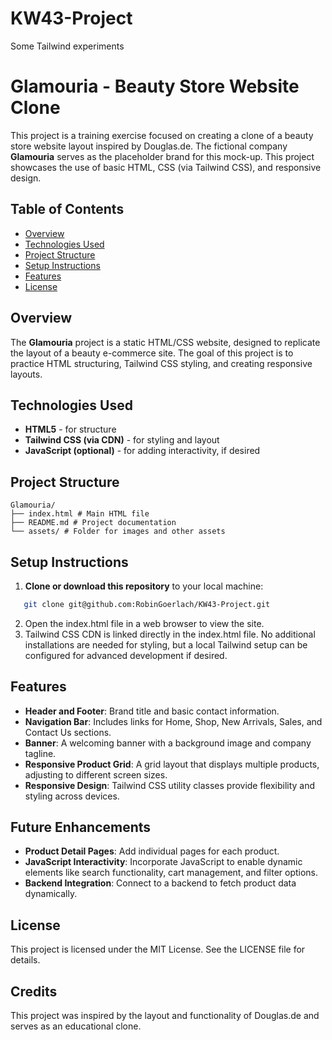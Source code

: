 # KW43-Project
Some Tailwind experiments

# Glamouria - Beauty Store Website Clone

This project is a training exercise focused on creating a clone of a beauty store website layout inspired by Douglas.de. The fictional company **Glamouria** serves as the placeholder brand for this mock-up. This project showcases the use of basic HTML, CSS (via Tailwind CSS), and responsive design.

## Table of Contents
- [Overview](#overview)
- [Technologies Used](#technologies-used)
- [Project Structure](#project-structure)
- [Setup Instructions](#setup-instructions)
- [Features](#features)
- [License](#license)

## Overview
The **Glamouria** project is a static HTML/CSS website, designed to replicate the layout of a beauty e-commerce site. The goal of this project is to practice HTML structuring, Tailwind CSS styling, and creating responsive layouts.

## Technologies Used
- **HTML5** - for structure
- **Tailwind CSS (via CDN)** - for styling and layout
- **JavaScript (optional)** - for adding interactivity, if desired

## Project Structure
```
Glamouria/ 
├── index.html # Main HTML file 
├── README.md # Project documentation 
└── assets/ # Folder for images and other assets
```

## Setup Instructions
1. **Clone or download this repository** to your local machine:
```bash
   git clone git@github.com:RobinGoerlach/KW43-Project.git
```
2. Open the index.html file in a web browser to view the site.
3. Tailwind CSS CDN is linked directly in the index.html file. No additional installations are needed for styling, but a local Tailwind setup can be configured for advanced development if desired.

## Features
- **Header and Footer**: Brand title and basic contact information.
- **Navigation Bar**: Includes links for Home, Shop, New Arrivals, Sales, and Contact Us sections.
- **Banner**: A welcoming banner with a background image and company tagline.
- **Responsive Product Grid**: A grid layout that displays multiple products, adjusting to different screen sizes.
- **Responsive Design**: Tailwind CSS utility classes provide flexibility and styling across devices.
## Future Enhancements
- **Product Detail Pages**: Add individual pages for each product.
- **JavaScript Interactivity**: Incorporate JavaScript to enable dynamic elements like search functionality, cart management, and filter options.
- **Backend Integration**: Connect to a backend to fetch product data dynamically.

## License
This project is licensed under the MIT License. See the LICENSE file for details.

## Credits
This project was inspired by the layout and functionality of Douglas.de and serves as an educational clone.

